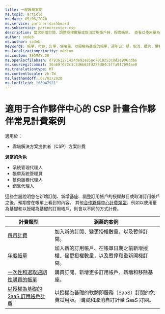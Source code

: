 ```yaml
---
title: 一般帳單案例
ms.topic: article
ms.date: 05/06/2020
ms.service: partner-dashboard
ms.subservice: partnercenter-csp
description: 當您新增訂閱、調整授權數量或取消訂用帳戶時，探索帳單。 查看以使用量為基礎的訂用帳戶有何不同。
author: sodeb
ms.author: sodeb
Keywords: 帳單，付款，訂單，使用量，以授權為基礎的帳單，週年日，期，取消，續約，價格公式，對帳檔案，偵察檔案
ms.localizationpriority: medium
ms.custom: SEOMAY.20
ms.openlocfilehash: d79361271424de92a85ac7819353c8d2e906cdb6
ms.sourcegitcommit: 36a60f672c1c3d6b63fd225d04c5ffa917694ae0
ms.translationtype: MT
ms.contentlocale: zh-TW
ms.lasthandoff: 07/03/2020
ms.locfileid: "85947921"
---
```

# <a name="common-billing-scenarios-for-csp-program-partners-working-in-partner-center"></a>適用于合作夥伴中心的 CSP 計畫合作夥伴常見計費案例

適用於︰

- 雲端解決方案提供者（CSP）方案計費

**適當的角色**

- 系統管理代理人
- 帳單系統管理員
- 技術服務代理人
- 銷售代理人

這些主題說明您在新增訂閱、新增基座、調整訂用帳戶的授權數目或取消訂用帳戶之後，預期會在帳單上看到的內容。 其他[合作夥伴中心計費類型](billing-different-types.md)，例如以使用量為基礎和以授權為基礎的訂用帳戶，則會以不同的方式計費。

| 計費類型 | 涵蓋的案例 |
| --------------- | ----------------- |
| [每月計費](common-billing-scenarios-monthly.md) | 加入新的訂閱、變更授權數量，以及暫停訂閱。 |
| [年度帳單](common-billing-scenarios-annual.md) | 加入新的訂用帳戶、在帳單日期之前新增授權、變更授權數量，以及暫停和重新開機訂閱。 |
| [一次性和選取週期性購買的帳單](common-billing-scenarios-onetime-recurring.md) | 購買訂閱、新增更多訂用帳戶、新增和移除基座。 |
| [以授權為基礎的 SaaS 訂用帳戶計費](common-billing-scenarios-saas.md) | 以授權為基礎的軟體即服務（SaaS）訂閱的免費試用版。 購買和取消自訂計量 SaaS 訂閱。 |
